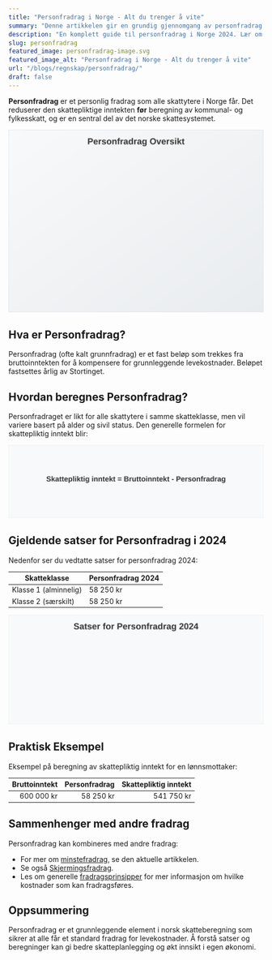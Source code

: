 ```yaml
---
title: "Personfradrag i Norge - Alt du trenger å vite"
summary: "Denne artikkelen gir en grundig gjennomgang av personfradrag i Norge - definisjon, beregning, satser for 2024 og praktiske eksempler. Perfekt for alle som ønsker å forstå hvordan personfradraget påvirker skattepliktig inntekt."
description: "En komplett guide til personfradrag i Norge 2024. Lær om hva personfradrag er, hvordan det beregnes, satser og praktiske eksempler."
slug: personfradrag
featured_image: personfradrag-image.svg
featured_image_alt: "Personfradrag i Norge - Alt du trenger å vite"
url: "/blogs/regnskap/personfradrag/"
draft: false
---
```


**Personfradrag** er et personlig fradrag som alle skattytere i Norge får. Det reduserer den skattepliktige inntekten **før** beregning av kommunal- og fylkesskatt, og er en sentral del av det norske skattesystemet.

![Personfradrag Oversikt](personfradrag-image.svg)

## Hva er Personfradrag?

Personfradrag (ofte kalt grunnfradrag) er et fast beløp som trekkes fra bruttoinntekten for å kompensere for grunnleggende levekostnader. Beløpet fastsettes årlig av Stortinget.

## Hvordan beregnes Personfradrag?

Personfradraget er likt for alle skattytere i samme skatteklasse, men vil variere basert på alder og sivil status. Den generelle formelen for skattepliktig inntekt blir:

![Formel for Personfradrag](personfradrag-formel.svg)

## Gjeldende satser for Personfradrag i 2024

Nedenfor ser du vedtatte satser for personfradrag 2024:

| Skatteklasse          | Personfradrag 2024 |
|-----------------------|--------------------|
| Klasse 1 (alminnelig) | 58 250 kr          |
| Klasse 2 (særskilt)   | 58 250 kr          |

![Satser for Personfradrag 2024](personfradrag-satser-2024.svg)

## Praktisk Eksempel

Eksempel på beregning av skattepliktig inntekt for en lønnsmottaker:

| Bruttoinntekt | Personfradrag | Skattepliktig inntekt |
|--------------:|--------------:|-----------------------:|
| 600 000 kr    |     58 250 kr |               541 750 kr |

## Sammenhenger med andre fradrag

Personfradrag kan kombineres med andre fradrag:

* For mer om [minstefradrag](/blogs/regnskap/hva-er-minstefradrag "Hva er Minstefradrag? Komplett Guide til Minstefradrag i Norge 2024"), se den aktuelle artikkelen.
* Se også [Skjermingsfradrag](/blogs/regnskap/hva-er-skjermingsfradrag "Hva er Skjermingsfradrag? Guide til Skjermingsfradrag i Aksjer").
* Les om generelle [fradragsprinsipper](/blogs/regnskap/hva-er-fradrag "Hva er fradrag i regnskap? Komplett Guide til Skattefradrag og Regnskapsføring") for mer informasjon om hvilke kostnader som kan fradragsføres.

## Oppsummering

Personfradrag er et grunnleggende element i norsk skatteberegning som sikrer at alle får et standard fradrag for levekostnader. Å forstå satser og beregninger kan gi bedre skatteplanlegging og økt innsikt i egen økonomi.
